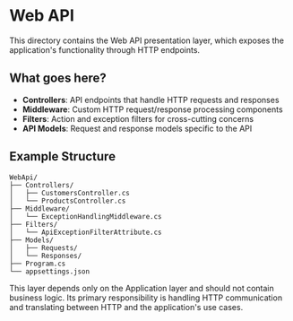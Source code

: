 # Web API

This directory contains the Web API presentation layer, which exposes the application's functionality through HTTP endpoints.

## What goes here?

- **Controllers**: API endpoints that handle HTTP requests and responses
- **Middleware**: Custom HTTP request/response processing components
- **Filters**: Action and exception filters for cross-cutting concerns
- **API Models**: Request and response models specific to the API

## Example Structure

```
WebApi/
├── Controllers/
│   ├── CustomersController.cs
│   └── ProductsController.cs
├── Middleware/
│   └── ExceptionHandlingMiddleware.cs
├── Filters/
│   └── ApiExceptionFilterAttribute.cs
├── Models/
│   ├── Requests/
│   └── Responses/
├── Program.cs
└── appsettings.json
```

This layer depends only on the Application layer and should not contain business logic. Its primary responsibility is handling HTTP communication and translating between HTTP and the application's use cases.
